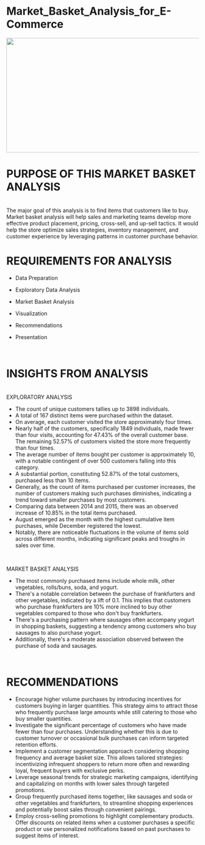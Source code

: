 # Market_Basket_Analysis_for_E-Commerce 

<img src=“https://github.com/1feyinwa/Market_Basket_Analysis_for_E-Commerce/blob/main/Market%20Basket%20jpeg.jpg” height="300" width="600"/>


# PURPOSE OF THIS MARKET BASKET ANALYSIS
<br>
The major goal of this analysis is to find items that customers like to buy.  Market basket analysis will help sales and marketing teams develop more effective product placement, pricing, cross-sell, and up-sell tactics. It would help the store optimize sales strategies, inventory management, and customer experience by leveraging patterns in customer purchase behavior.

<br>

# REQUIREMENTS FOR ANALYSIS

- Data Preparation

- Exploratory Data Analysis
  
- Market Basket Analysis
  
- Visualization
  
- Recommendations
  
- Presentation

<br>


# INSIGHTS FROM ANALYSIS
<br>
EXPLORATORY ANALYSIS

- The count of unique customers tallies up to 3898 individuals.
- A total of 167 distinct items were purchased within the dataset.
- On average, each customer visited the store approximately four times.
- Nearly half of the customers, specifically 1849 individuals, made fewer than four visits, accounting for 47.43% of the overall customer base. The remaining 52.57% of customers visited the store more frequently than four times.
- The average number of items bought per customer is approximately 10, with a notable contingent of over 500 customers falling into this category.
- A substantial portion, constituting 52.87% of the total customers, purchased less than 10 items.
- Generally, as the count of items purchased per customer increases, the number of customers making such purchases diminishes, indicating a trend toward smaller purchases by most customers.
- Comparing data between 2014 and 2015, there was an observed increase of 10.85% in the total items purchased.
- August emerged as the month with the highest cumulative item purchases, while December registered the lowest.
- Notably, there are noticeable fluctuations in the volume of items sold across different months, indicating significant peaks and troughs in sales over time.

  
<br>

MARKET BASKET ANALYSIS

- The most commonly purchased items include whole milk, other vegetables, rolls/buns, soda, and yogurt.
- There's a notable correlation between the purchase of frankfurters and other vegetables, indicated by a lift of 0.1. This implies that customers who purchase frankfurters are 10% more inclined to buy other vegetables compared to those who don't buy frankfurters.
- There's a purchasing pattern where sausages often accompany yogurt in shopping baskets, suggesting a tendency among customers who buy sausages to also purchase yogurt.
- Additionally, there's a moderate association observed between the purchase of soda and sausages.


<br>

# RECOMMENDATIONS

- Encourage higher volume purchases by introducing incentives for customers buying in larger quantities. This strategy aims to attract those who frequently purchase large amounts while still catering to those who buy smaller quantities.
- Investigate the significant percentage of customers who have made fewer than four purchases. Understanding whether this is due to customer turnover or occasional bulk purchases can inform targeted retention efforts.
- Implement a customer segmentation approach considering shopping frequency and average basket size. This allows tailored strategies: incentivizing infrequent shoppers to return more often and rewarding loyal, frequent buyers with exclusive perks.
- Leverage seasonal trends for strategic marketing campaigns, identifying and capitalizing on months with lower sales through targeted promotions.
- Group frequently purchased items together, like sausages and soda or other vegetables and frankfurters, to streamline shopping experiences and potentially boost sales through convenient pairings.
- Employ cross-selling promotions to highlight complementary products. Offer discounts on related items when a customer purchases a specific product or use personalized notifications based on past purchases to suggest items of interest.


